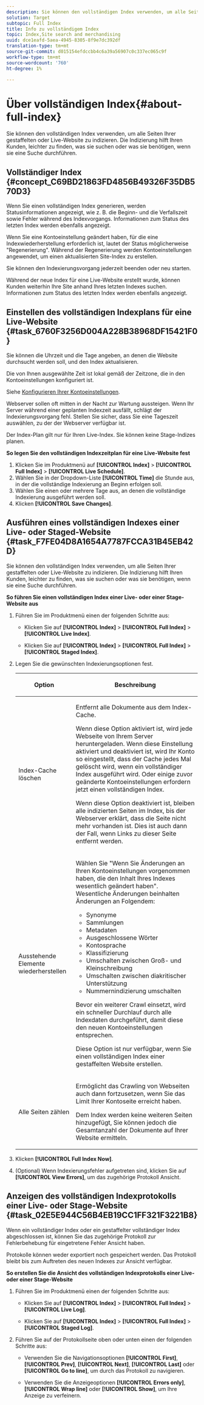 ```yaml
---
description: Sie können den vollständigen Index verwenden, um alle Seiten Ihrer gestaffelten oder Live-Website zu indizieren. Die Indizierung hilft Ihren Kunden, leichter zu finden, was sie suchen oder was sie benötigen, wenn sie eine Suche durchführen.
solution: Target
subtopic: Full Index
title: Info zu vollständigem Index
topic: Index,Site search and merchandising
uuid: dce1eafd-5aea-4945-8305-8f9e7dc392df
translation-type: tm+mt
source-git-commit: d015154efdccbb4c6a39a56907c0c337ec065c9f
workflow-type: tm+mt
source-wordcount: '760'
ht-degree: 1%

---
```



# Über vollständigen Index{#about-full-index}

Sie können den vollständigen Index verwenden, um alle Seiten Ihrer gestaffelten oder Live-Website zu indizieren. Die Indizierung hilft Ihren Kunden, leichter zu finden, was sie suchen oder was sie benötigen, wenn sie eine Suche durchführen.

## Vollständiger Index {#concept_C69BD21863FD4856B49326F35DB570D3}

Wenn Sie einen vollständigen Index generieren, werden Statusinformationen angezeigt, wie z. B. die Beginn- und die Verfallszeit sowie Fehler während des Indexvorgangs. Informationen zum Status des letzten Index werden ebenfalls angezeigt.

Wenn Sie eine Kontoeinstellung geändert haben, für die eine Indexwiederherstellung erforderlich ist, lautet der Status möglicherweise &quot;Regenerierung&quot;. Während der Regenerierung werden Kontoeinstellungen angewendet, um einen aktualisierten Site-Index zu erstellen.

Sie können den Indexierungsvorgang jederzeit beenden oder neu starten.

Während der neue Index für eine Live-Website erstellt wurde, können Kunden weiterhin Ihre Site anhand Ihres letzten Indexes suchen. Informationen zum Status des letzten Index werden ebenfalls angezeigt.

## Einstellen des vollständigen Indexplans für eine Live-Website {#task_6760F3256D004A228B38968DF15421F0}

Sie können die Uhrzeit und die Tage angeben, an denen die Website durchsucht werden soll, und den Index aktualisieren.

Die von Ihnen ausgewählte Zeit ist lokal gemäß der Zeitzone, die in den Kontoeinstellungen konfiguriert ist.

Siehe [Konfigurieren Ihrer Kontoeinstellungen](../c-about-settings-menu/c-about-account-options-menu.md#task_80A38D0C8E4F453395BD67B81E4B45D9).

Webserver sollen oft mitten in der Nacht zur Wartung aussteigen. Wenn Ihr Server während einer geplanten Indexzeit ausfällt, schlägt der Indexierungsvorgang fehl. Stellen Sie sicher, dass Sie eine Tageszeit auswählen, zu der der Webserver verfügbar ist.

Der Index-Plan gilt nur für Ihren Live-Index. Sie können keine Stage-Indizes planen.

**So legen Sie den vollständigen Indexzeitplan für eine Live-Website fest**

1. Klicken Sie im Produktmenü auf **[!UICONTROL Index]** > **[!UICONTROL Full Index]** > **[!UICONTROL Live Schedule]**.
1. Wählen Sie in der Dropdown-Liste **[!UICONTROL Time]** die Stunde aus, in der die vollständige Indexierung an Beginn erfolgen soll.
1. Wählen Sie einen oder mehrere Tage aus, an denen die vollständige Indexierung ausgeführt werden soll.
1. Klicken **[!UICONTROL Save Changes]**.

## Ausführen eines vollständigen Indexes einer Live- oder Staged-Website {#task_F7FE04D8A1654A7787FCCA31B45EB42D}

Sie können den vollständigen Index verwenden, um alle Seiten Ihrer gestaffelten oder Live-Website zu indizieren. Die Indizierung hilft Ihren Kunden, leichter zu finden, was sie suchen oder was sie benötigen, wenn sie eine Suche durchführen.

**So führen Sie einen vollständigen Index einer Live- oder einer Stage-Website aus**

1. Führen Sie im Produktmenü einen der folgenden Schritte aus:

   * Klicken Sie auf **[!UICONTROL Index]** > **[!UICONTROL Full Index]** > **[!UICONTROL Live Index]**.

   * Klicken Sie auf **[!UICONTROL Index]** > **[!UICONTROL Full Index]** > **[!UICONTROL Staged Index]**.

1. Legen Sie die gewünschten Indexierungsoptionen fest.

   <table> 
    <thead> 
    <tr> 
    <th colname="col1" class="entry"> <p>Option </p> </th> 
    <th colname="col2" class="entry"> <p>Beschreibung </p> </th> 
    </tr> 
    </thead>
    <tbody> 
    <tr> 
    <td colname="col1"> <p>Index-Cache löschen </p> </td> 
    <td colname="col2"> <p>Entfernt alle Dokumente aus dem Index-Cache. </p> <p>Wenn diese Option aktiviert ist, wird jede Webseite von Ihrem Server heruntergeladen. Wenn diese Einstellung aktiviert und deaktiviert ist, wird Ihr Konto so eingestellt, dass der Cache jedes Mal gelöscht wird, wenn ein vollständiger Index ausgeführt wird. Oder einige zuvor geänderte Kontoeinstellungen erfordern jetzt einen vollständigen Index. </p> <p>Wenn diese Option deaktiviert ist, bleiben alle indizierten Seiten im Index, bis der Webserver erklärt, dass die Seite nicht mehr vorhanden ist. Dies ist auch dann der Fall, wenn Links zu dieser Seite entfernt werden. </p> </td> 
    </tr> 
    <tr> 
    <td colname="col1"> <p>Ausstehende Elemente wiederherstellen </p> </td> 
    <td colname="col2"> <p>Wählen Sie "Wenn Sie Änderungen an Ihren Kontoeinstellungen vorgenommen haben, die den Inhalt Ihres Indexes wesentlich geändert haben". Wesentliche Änderungen beinhalten Änderungen an Folgendem: 
    <ul id="ul_4EB8FF692FEB47BBB9A64D61299380D1"> 
    <li id="li_7CF8D286512F4210BEA3DB9F0EFA097A">Synonyme </li> 
    <li id="li_8178ABC342BB4365B3927E20433756E3">Sammlungen </li> 
    <li id="li_57C8BD06BFA64AFAA2C9EF2CC59520EF">Metadaten </li> 
    <li id="li_C4B6A7DA023B4A43991D03EC592170C9">Ausgeschlossene Wörter </li> 
    <li id="li_9E0AD4B6DDC24A5A8FB5C2C1CCD5348A">Kontosprache </li> 
    <li id="li_338F107547DF48AAA0EF90F4AD8664A5">Klassifizierung </li> 
    <li id="li_7F49B86D94974E79AAD381A64A1400F2">Umschalten zwischen Groß- und Kleinschreibung </li> 
    <li id="li_E8FE6EE240A840AC826ADF4294AAC6F6">Umschalten zwischen diakritischer Unterstützung </li> 
    <li id="li_51763D482DCB4ED0972966F492B8C0F2">Nummernindizierung umschalten </li> 
    </ul> </p> <p>Bevor ein weiterer Crawl einsetzt, wird ein schneller Durchlauf durch alle Indexdaten durchgeführt, damit diese den neuen Kontoeinstellungen entsprechen. </p> <p>Diese Option ist nur verfügbar, wenn Sie einen vollständigen Index einer gestaffelten Website erstellen. </p> </td> 
    </tr> 
    <tr> 
    <td colname="col1"> <p>Alle Seiten zählen </p> </td> 
    <td colname="col2"> <p>Ermöglicht das Crawling von Webseiten auch dann fortzusetzen, wenn Sie das Limit Ihrer Kontoseite erreicht haben. </p> <p>Dem Index werden keine weiteren Seiten hinzugefügt, Sie können jedoch die Gesamtanzahl der Dokumente auf Ihrer Website ermitteln. </p> </td> 
    </tr> 
    </tbody> 
    </table>

1. Klicken **[!UICONTROL Full Index Now]**.
1. (Optional) Wenn Indexierungsfehler aufgetreten sind, klicken Sie auf **[!UICONTROL View Errors]**, um das zugehörige Protokoll Ansicht.

## Anzeigen des vollständigen Indexprotokolls einer Live- oder Stage-Website {#task_02E5E944C56B4EB19CC1FF321F3221B8}

Wenn ein vollständiger Index oder ein gestaffelter vollständiger Index abgeschlossen ist, können Sie das zugehörige Protokoll zur Fehlerbehebung für eingetretene Fehler Ansicht haben.

Protokolle können weder exportiert noch gespeichert werden. Das Protokoll bleibt bis zum Auftreten des neuen Indexes zur Ansicht verfügbar.

**So erstellen Sie die Ansicht des vollständigen Indexprotokolls einer Live- oder einer Stage-Website**

1. Führen Sie im Produktmenü einen der folgenden Schritte aus:

   * Klicken Sie auf **[!UICONTROL Index]** > **[!UICONTROL Full Index]** > **[!UICONTROL Live Log]**.

   * Klicken Sie auf **[!UICONTROL Index]** > **[!UICONTROL Full Index]** > **[!UICONTROL Staged Log]**.

1. Führen Sie auf der Protokollseite oben oder unten einen der folgenden Schritte aus:

   * Verwenden Sie die Navigationsoptionen **[!UICONTROL First]**, **[!UICONTROL Prev]**, **[!UICONTROL Next]**, **[!UICONTROL Last]** oder **[!UICONTROL Go to line]**, um durch das Protokoll zu navigieren.

   * Verwenden Sie die Anzeigeoptionen **[!UICONTROL Errors only]**, **[!UICONTROL Wrap line]** oder **[!UICONTROL Show]**, um Ihre Anzeige zu verfeinern.

